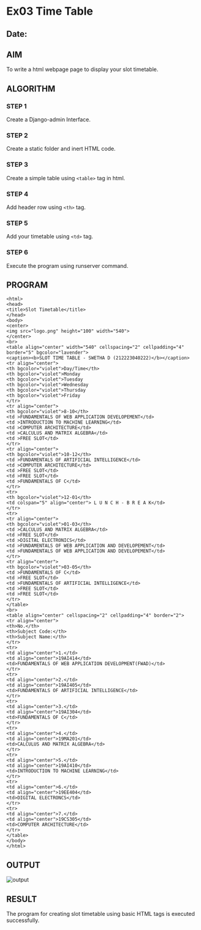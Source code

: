 # Ex03 Time Table
## Date:

## AIM
To write a html webpage page to display your slot timetable.

## ALGORITHM
### STEP 1
Create a Django-admin Interface.

### STEP 2
Create a static folder and inert HTML code.

### STEP 3
Create a simple table using ```<table>``` tag in html.

### STEP 4
Add header row using ```<th>``` tag.

### STEP 5
Add your timetable using ```<td>``` tag.

### STEP 6
Execute the program using runserver command.

## PROGRAM
```
<html>
<head>
<title>Slot Timetable</title>
</head>
<body>
<center>
<img src="logo.png" height="100" width="540">
</center>
<br>
<table align="center" width="540" cellspacing="2" cellpadding="4" border="5" bgcolor="lavender">
<caption><b>SLOT TIME TABLE - SWETHA D (212223040222)</b></caption>
<tr align="center">
<th bgcolor="violet">Day/Time</th>
<th bgcolor="violet">Monday
<th bgcolor="violet">Tuesday
<th bgcolor="violet">Wednesday
<th bgcolor="violet">Thursday
<th bgcolor="violet">Friday
</tr>
<tr align="center">
<th bgcolor="violet">8-10</th>
<td >FUNDAMENTALS OF WEB APPLICATION DEVELOPEMENT</td>
<td >INTRODUCTION TO MACHINE LEARNING</td>
<td >COMPUTER ARCHITECTURE</td>
<td >CALCULUS AND MATRIX ALGEBRA</td>
<td >FREE SLOT</td>
</tr>
<tr align="center">
<th bgcolor="violet">10-12</th>
<td >FUNDAMENTALS OF ARTIFICIAL INTELLIGENCE</td>
<td >COMPUTER ARCHITECTURE</td>
<td >FREE SLOT</td>
<td >FREE SLOT</td>
<td >FUNDAMENTALS OF C</td>
</tr>
<tr>
<th bgcolor="violet">12-01</th>
<td colspan="5" align="center"> L U N C H - B R E A K</td>
</tr>
<tr>
<tr align="center">
<th bgcolor="violet">01-03</th>
<td >CALCULUS AND MATRIX ALGEBRA</td>
<td >FREE SLOT</td>
<td >DIGITAL ELECTRONICS</td>
<td >FUNDAMENTALS OF WEB APPLICATION AND DEVELOPEMENT</td>
<td >FUNDAMENTALS OF WEB APPLICATION AND DEVELOPEMENT</td>
</tr>
<tr align="center">
<th bgcolor="violet">03-05</th>
<td >FUNDAMENTALS OF C</td>
<td >FREE SLOT</td>
<td >FUNDAMENTALS OF ARTIFICIAL INTELLIGENCE</td>
<td >FREE SLOT</td>
<td >FREE SLOT</td>
</tr>
</table>
<br>
<table align="center" cellspacing="2" cellpadding="4" border="2">
<tr align="center">
<th>No.</th>
<th>Subject Code:</th>
<th>Subject Name:</th>
</tr>
<tr>
<td align="center">1.</td>
<td align="center">19AI414</td>
<td>FUNDAMENTALS OF WEB APPLICATION DEVELOPMENT(FWAD)</td>
</tr>
<tr>
<td align="center">2.</td>
<td align="center">19AI405</td>
<td>FUNDAMENTALS OF ARTIFICIAL INTELLIGENCE</td>
</tr>
<tr>
<td align="center">3.</td>
<td align="center">19AI304</td>
<td>FUNDAMENTALS OF C</td>
</tr>
<tr>
<td align="center">4.</td>
<td align="center">19MA201</td>
<td>CALCULUS AND MATRIX ALGEBRA</td>
</tr>
<tr>
<td align="center">5.</td>
<td align="center">19AI410</td>
<td>INTRODUCTION TO MACHINE LEARNING</td>
</tr>
<tr>
<td align="center">6.</td>
<td align="center">19EE404</td>
<td>DIGITAL ELECTRONCS</td>
</tr>
<tr>
<td align="center">7.</td>
<td align="center">19CS305</td>
<td>COMPUTER ARCHITECTURE</td>
</tr>
</table>
</body>
</html>
```


## OUTPUT
![output](https://github.com/swetha23013979/slot/assets/153823422/7639c05d-a58b-4e26-a946-c798bc977879)


## RESULT
The program for creating slot timetable using basic HTML tags is executed successfully.
